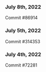 ### July 8th, 2022

Commit #86914

### July 5th, 2022

Commit #314353


### July 4th, 2022

Commit #72281
